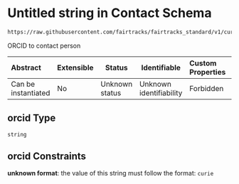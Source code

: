 # Untitled string in Contact Schema

```txt
https://raw.githubusercontent.com/fairtracks/fairtracks_standard/v1/current/json/schema/fairtracks_contact.schema.json#/properties/orcid
```

ORCID to contact person


| Abstract            | Extensible | Status         | Identifiable            | Custom Properties | Additional Properties | Access Restrictions | Defined In                                                                                               |
| :------------------ | ---------- | -------------- | ----------------------- | :---------------- | --------------------- | ------------------- | -------------------------------------------------------------------------------------------------------- |
| Can be instantiated | No         | Unknown status | Unknown identifiability | Forbidden         | Allowed               | none                | [fairtracks_contact.schema.json\*](../json/schema/fairtracks_contact.schema.json "open original schema") |

## orcid Type

`string`

## orcid Constraints

**unknown format**: the value of this string must follow the format: `curie`

